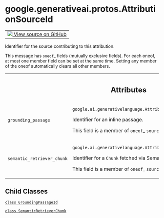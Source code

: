 
# google.generativeai.protos.AttributionSourceId

<!-- Insert buttons and diff -->

<table class="tfo-notebook-buttons tfo-api nocontent">
<td>
  <a target="_blank" href="https://github.com/googleapis/google-cloud-python/tree/main/packages/google-ai-generativelanguage/google/ai/generativelanguage_v1beta/types/generative_service.py#L840-L917">
    <img src="https://www.tensorflow.org/images/GitHub-Mark-32px.png" />
    View source on GitHub
  </a>
</td>
</table>



Identifier for the source contributing to this attribution.

<!-- Placeholder for "Used in" -->

This message has `oneof`_ fields (mutually exclusive fields).
For each oneof, at most one member field can be set at the same time.
Setting any member of the oneof automatically clears all other
members.




<!-- Tabular view -->
 <table class="responsive fixed orange">
<colgroup><col width="214px"><col></colgroup>
<tr><th colspan="2"><h2 class="add-link">Attributes</h2></th></tr>

<tr>
<td>

`grounding_passage`<a id="grounding_passage"></a>

</td>
<td>

`google.ai.generativelanguage.AttributionSourceId.GroundingPassageId`

Identifier for an inline passage.

This field is a member of `oneof`_ ``source``.

</td>
</tr><tr>
<td>

`semantic_retriever_chunk`<a id="semantic_retriever_chunk"></a>

</td>
<td>

`google.ai.generativelanguage.AttributionSourceId.SemanticRetrieverChunk`

Identifier for a ``Chunk`` fetched via Semantic Retriever.

This field is a member of `oneof`_ ``source``.

</td>
</tr>
</table>



## Child Classes
[`class GroundingPassageId`](../../../google/generativeai/protos/AttributionSourceId/GroundingPassageId.md)

[`class SemanticRetrieverChunk`](../../../google/generativeai/protos/AttributionSourceId/SemanticRetrieverChunk.md)

